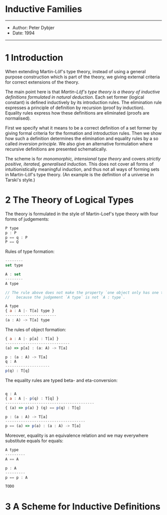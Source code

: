 # Inductive Families

------
- Author: Peter Dybjer
- Date: 1994
------

# 1 Introduction

When extending Martin-Löf's type theory,
instead of using a general purpose construction which is part of the theory,
we giving external criteria for correct extensions of the theory.

The main point here is that *Martin-Löf's type theory
is a theory of inductive definitions formulated in natural deduction*.
Each set former (logical constant) is defined inductively by its introduction rules.
The elimination rule expresses a principle of definition by recursion (proof by induction).
Equality rules express how these definitions are eliminated (proofs are normalised).

First we specify what it means to be a correct definition of a set former
by giving formal criteria for the formation and introduction rules.
Then we show how such a definition determines the elimination and equality rules
by a so called *inversion principle*. We also give an alternative formulation where recursive
definitions are presented schematically.

The scheme is for *monomorphic, intensional type theory*
and covers *strictly positive, iterated, generalised induction*.
This does not cover all forms of intuitionistically meaningful induction,
and thus not all ways of forming sets in Martin-Löf's type theory.
(An example is the definition of a universe in Tarski's style.)

# 2 The Theory of Logical Types

The theory is formulated in the style of  Martin-Loef's type theory
with four forms of judgements:

``` js
P type
p : P
p == q : P
P == Q
```

Rules of type formation:

``` js
--------
set type

A : set
--------
A type

// The rule above does not make the property `one object only has one type` invalid
//   because the judgement `A type` is not `A : type`.

A type
{ a : A |- T[a] type }
-----------------------
(a : A) -> T[a] type
```
The rules of object formation:

``` js
{ a : A |- p[a] : T[a] }
-----------------------------
(a) => p[a] : (a: A) -> T[a]

p : (a : A) -> T[a]
q : A
--------------------
p(q) : T[q]
```

The equality rules are typed beta- and eta-conversion:

``` js

q : A
{ a : A |- p(q) : T[q] }
----------------------------------------
{ (a) => p(a) } (q) == p(q) : T[q]

p : (a : A) -> T[a]
------------------------------------
p == (a) => p(a) : (a : A) -> T[a]
```

Moreover, equality is an equivalence relation
and we may everywhere substitute equals for equals:

``` js
A type
---------
A == A

p : A
---------
p == p : A

TODO
```

# 3 A Scheme for Inductive Definitions
